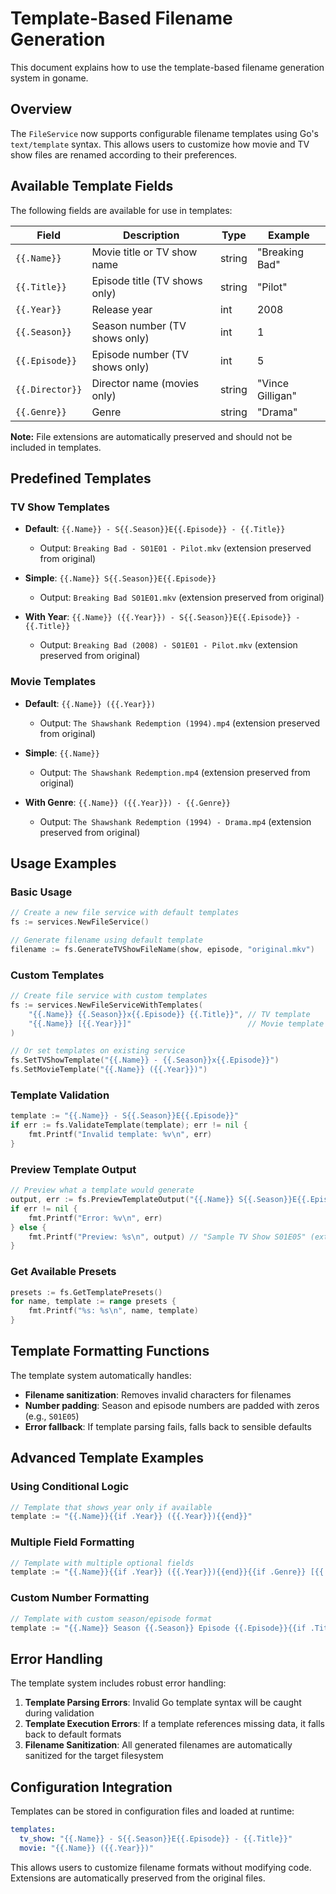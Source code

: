 # Template-Based Filename Generation

This document explains how to use the template-based filename generation system in goname.

## Overview

The `FileService` now supports configurable filename templates using Go's `text/template` syntax. This allows users to customize how movie and TV show files are renamed according to their preferences.

## Available Template Fields

The following fields are available for use in templates:

| Field | Description | Type | Example |
|-------|-------------|------|---------|
| `{{.Name}}` | Movie title or TV show name | string | "Breaking Bad" |
| `{{.Title}}` | Episode title (TV shows only) | string | "Pilot" |
| `{{.Year}}` | Release year | int | 2008 |
| `{{.Season}}` | Season number (TV shows only) | int | 1 |
| `{{.Episode}}` | Episode number (TV shows only) | int | 5 |
| `{{.Director}}` | Director name (movies only) | string | "Vince Gilligan" |
| `{{.Genre}}` | Genre | string | "Drama" |

**Note:** File extensions are automatically preserved and should not be included in templates.

## Predefined Templates

### TV Show Templates

- **Default**: `{{.Name}} - S{{.Season}}E{{.Episode}} - {{.Title}}`
  - Output: `Breaking Bad - S01E01 - Pilot.mkv` (extension preserved from original)

- **Simple**: `{{.Name}} S{{.Season}}E{{.Episode}}`
  - Output: `Breaking Bad S01E01.mkv` (extension preserved from original)

- **With Year**: `{{.Name}} ({{.Year}}) - S{{.Season}}E{{.Episode}} - {{.Title}}`
  - Output: `Breaking Bad (2008) - S01E01 - Pilot.mkv` (extension preserved from original)

### Movie Templates

- **Default**: `{{.Name}} ({{.Year}})`
  - Output: `The Shawshank Redemption (1994).mp4` (extension preserved from original)

- **Simple**: `{{.Name}}`
  - Output: `The Shawshank Redemption.mp4` (extension preserved from original)

- **With Genre**: `{{.Name}} ({{.Year}}) - {{.Genre}}`
  - Output: `The Shawshank Redemption (1994) - Drama.mp4` (extension preserved from original)

## Usage Examples

### Basic Usage

```go
// Create a new file service with default templates
fs := services.NewFileService()

// Generate filename using default template
filename := fs.GenerateTVShowFileName(show, episode, "original.mkv")
```

### Custom Templates

```go
// Create file service with custom templates
fs := services.NewFileServiceWithTemplates(
    "{{.Name}} {{.Season}}x{{.Episode}} {{.Title}}", // TV template
    "{{.Name}} [{{.Year}}]"                          // Movie template
)

// Or set templates on existing service
fs.SetTVShowTemplate("{{.Name}} - {{.Season}}x{{.Episode}}")
fs.SetMovieTemplate("{{.Name}} ({{.Year}})")
```

### Template Validation

```go
template := "{{.Name}} - S{{.Season}}E{{.Episode}}"
if err := fs.ValidateTemplate(template); err != nil {
    fmt.Printf("Invalid template: %v\n", err)
}
```

### Preview Template Output

```go
// Preview what a template would generate
output, err := fs.PreviewTemplateOutput("{{.Name}} S{{.Season}}E{{.Episode}}", false)
if err != nil {
    fmt.Printf("Error: %v\n", err)
} else {
    fmt.Printf("Preview: %s\n", output) // "Sample TV Show S01E05" (extension added automatically)
}
```

### Get Available Presets

```go
presets := fs.GetTemplatePresets()
for name, template := range presets {
    fmt.Printf("%s: %s\n", name, template)
}
```

## Template Formatting Functions

The template system automatically handles:

- **Filename sanitization**: Removes invalid characters for filenames
- **Number padding**: Season and episode numbers are padded with zeros (e.g., `S01E05`)
- **Error fallback**: If template parsing fails, falls back to sensible defaults

## Advanced Template Examples

### Using Conditional Logic

```go
// Template that shows year only if available
template := "{{.Name}}{{if .Year}} ({{.Year}}){{end}}"
```

### Multiple Field Formatting

```go
// Template with multiple optional fields
template := "{{.Name}}{{if .Year}} ({{.Year}}){{end}}{{if .Genre}} [{{.Genre}}]{{end}}"
```

### Custom Number Formatting

```go
// Template with custom season/episode format
template := "{{.Name}} Season {{.Season}} Episode {{.Episode}}{{if .Title}} - {{.Title}}{{end}}"
```

## Error Handling

The template system includes robust error handling:

1. **Template Parsing Errors**: Invalid Go template syntax will be caught during validation
2. **Template Execution Errors**: If a template references missing data, it falls back to default formats
3. **Filename Sanitization**: All generated filenames are automatically sanitized for the target filesystem

## Configuration Integration

Templates can be stored in configuration files and loaded at runtime:

```yaml
templates:
  tv_show: "{{.Name}} - S{{.Season}}E{{.Episode}} - {{.Title}}"
  movie: "{{.Name}} ({{.Year}})"
```

This allows users to customize filename formats without modifying code. Extensions are automatically preserved from the original files.
